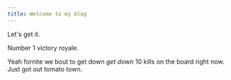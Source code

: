 ```yaml
---
title: Welcome to my blog
---
```


Let's get it.

Number 1 victory royale.

Yeah fornite we bout to get down
*get down*
10 kills on the board right now.
Just got out tomato town.
